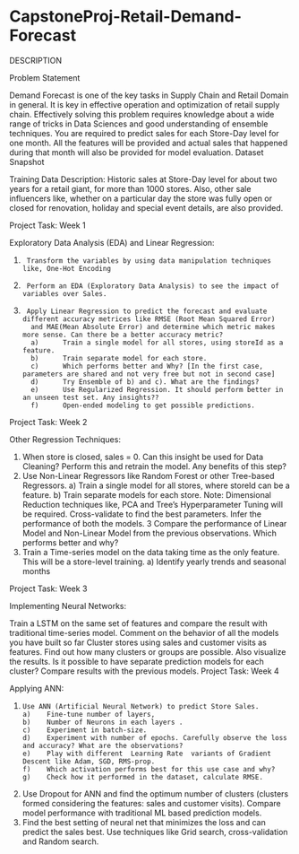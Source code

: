 # CapstoneProj-Retail-Demand-Forecast
DESCRIPTION

Problem Statement

Demand Forecast is one of the key tasks in Supply Chain and Retail Domain in general. It is key in effective operation and optimization of retail supply chain. Effectively solving this problem requires knowledge about a wide range of tricks in Data Sciences and good understanding of ensemble techniques. 
You are required to predict sales for each Store-Day level for one month. All the features will be provided and actual sales that happened during that month will also be provided for model evaluation. 
Dataset Snapshot

Training Data Description: Historic sales at Store-Day level for about two years for a retail giant, for more than 1000 stores. Also, other sale influencers like, whether on a particular day the store was fully open or closed for renovation, holiday and special event details, are also provided.

Project Task: Week 1

Exploratory Data Analysis (EDA) and Linear Regression:

1.      Transform the variables by using data manipulation techniques like, One-Hot Encoding 
2.      Perform an EDA (Exploratory Data Analysis) to see the impact of variables over Sales.
3.      Apply Linear Regression to predict the forecast and evaluate different accuracy metrices like RMSE (Root Mean Squared Error)
         and MAE(Mean Absolute Error) and determine which metric makes more sense. Can there be a better accuracy metric?
         a)      Train a single model for all stores, using storeId as a feature.
         b)      Train separate model for each store.
         c)      Which performs better and Why? [In the first case, parameters are shared and not very free but not in second case]
         d)      Try Ensemble of b) and c). What are the findings?
         e)      Use Regularized Regression. It should perform better in an unseen test set. Any insights??
         f)      Open-ended modeling to get possible predictions.

Project Task: Week 2

Other Regression Techniques:

1. When store is closed, sales = 0. Can this insight be used for Data Cleaning? Perform this and retrain the model. Any benefits of this step?
2. Use Non-Linear Regressors like Random Forest or other Tree-based Regressors.
       a)    Train a single model for all stores, where storeId can be a feature.
       b)    Train separate models for each store.
       Note: Dimensional Reduction techniques like, PCA and Tree’s Hyperparameter Tuning will be required. Cross-validate to find the
                  best parameters. Infer the performance of both the models. 
3 Compare the performance of Linear Model and Non-Linear Model from the previous observations. Which performs better and why?
4. Train a Time-series model on the data taking time as the only feature. This will be a store-level training.
       a)    Identify yearly trends and seasonal months
 

Project Task: Week 3

Implementing Neural Networks:

Train a LSTM on the same set of features and compare the result with traditional time-series model.
Comment on the behavior of all the models you have built so far
Cluster stores using sales and customer visits as features. Find out how many clusters or groups are possible. Also visualize the results.
Is it possible to have separate prediction models for each cluster? Compare results with the previous models.
Project Task: Week 4

Applying ANN:

1.     Use ANN (Artificial Neural Network) to predict Store Sales.
       a)    Fine-tune number of layers,
       b)    Number of Neurons in each layers .
       c)    Experiment in batch-size.
       d)    Experiment with number of epochs. Carefully observe the loss and accuracy? What are the observations?
       e)    Play with different  Learning Rate  variants of Gradient Descent like Adam, SGD, RMS-prop.
       f)    Which activation performs best for this use case and why?
       g)    Check how it performed in the dataset, calculate RMSE.
2.    Use Dropout for ANN and find the optimum number of clusters (clusters formed considering the features: sales and customer
       visits). Compare model performance with traditional ML based prediction models. 
3.    Find the best setting of neural net that minimizes the loss and can predict the sales best. Use techniques like Grid
       search, cross-validation and Random search.
